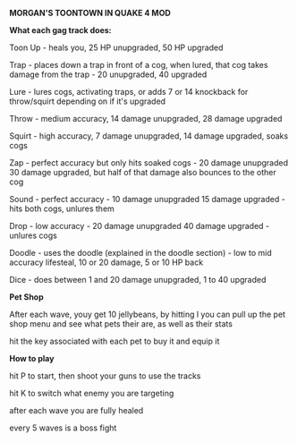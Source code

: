 **MORGAN'S TOONTOWN IN QUAKE 4 MOD**


**What each gag track does:**

Toon Up - heals you, 25 HP unupgraded, 50 HP upgraded

Trap - places down a trap in front of a cog, when lured, that cog takes damage from the trap - 20 unupgraded, 40 upgraded

Lure - lures cogs, activating traps, or adds 7 or 14 knockback for throw/squirt depending on if it's upgraded

Throw - medium accuracy, 14 damage unupgraded, 28 damage upgraded

Squirt - high accuracy, 7 damage unupgraded, 14 damage upgraded, soaks cogs

Zap - perfect accuracy but only hits soaked cogs - 20 damage unupgraded 30 damage upgraded, but half of that damage also bounces to the other cog

Sound - perfect accuracy - 10 damage unupgraded 15 damage upgraded - hits both cogs, unlures them

Drop - low accuracy - 20 damage unupgraded 40 damage upgraded - unlures cogs

Doodle - uses the doodle (explained in the doodle section) - low to mid accuracy lifesteal, 10 or 20 damage, 5 or 10 HP back

Dice - does between 1 and 20 damage unupgraded, 1 to 40 upgraded

**Pet Shop**

After each wave, youy get 10 jellybeans, by hitting l you can pull up the pet shop menu and see what pets their are, as well as their stats

hit the key associated with each pet to buy it and equip it

**How to play**

hit P to start, then shoot your guns to use the tracks

hit K to switch what enemy you are targeting

after each wave you are fully healed

every 5 waves is a boss fight
